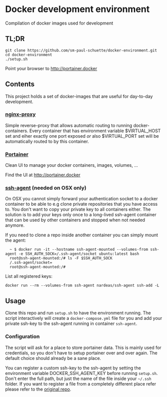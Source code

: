 # Docker development environment
Compilation of docker images used for development

## TL;DR
```
git clone https://github.com/sm-paul-schuette/docker-environment.git
cd docker-environment
./setup.sh
```
Point your browser to http://portainer.docker

## Contents
This project holds a set of docker-images that are useful for day-to-day development.

### [nginx-proxy](https://github.com/jwilder/nginx-proxy)
Simple reverse-proxy that allows automatic routing to running docker-containers.
Every container that has environment variable $VIRTUAL_HOST set and eiher exactly one port exposed *or* also $VIRTUAL_PORT set will be automatically
routed to by this container.

### [Portainer](https://github.com/portainer/portainer)
Clean UI to manage your docker containers, images, volumes, ...

Find the UI at http://portainer.docker

### [ssh-agent](https://github.com/nardeas/docker-ssh-agent) (needed on OSX only)
On OSX you cannot simply forward your authentication socket to a docker container to be able to e.g clone private repositories that you have access to. You don't want to copy your private key to all containers either. The solution is to add your keys only once to a long-lived ssh-agent container that can be used by other containers and stopped when not needed anymore.

If you need to clone a repo inside another container you can simply mount the agent:
```
  ~ $ docker run -it --hostname ssh-agent-mounted --volumes-from ssh-agent -e SSH_AUTH_SOCK=/.ssh-agent/socket ubuntu:latest bash
  root@ssh-agent-mounted:/# ls -F $SSH_AUTH_SOCK
  /.ssh-agent/socket=
  root@ssh-agent-mounted:/#
```

List all registered keys:
```
docker run --rm --volumes-from ssh-agent nardeas/ssh-agent ssh-add -L
```

## Usage
Clone this repo and run `setup.sh` to have the environment running.
The script interactively will create a `docker-compose.yml` file for you and add your private ssh-key to the ssh-agent running in container `ssh-agent`.


### Configuration
The script will ask for a place to store portainer data. This is mainly used for credentials, so you don't have to setup portainer over and over again.
The default choice should already be a sane place.

You can register a custom ssh-key to the ssh-agent by setting the environment variable DOCKER_SSH_AGENT_KEY before running `setup.sh`. Don't enter the full path, but just
the name of the file inside your `~/.ssh` folder. If you want to register a file from a completely different place refer please refer to the [original repo](https://github.com/nardeas/docker-ssh-agent).
